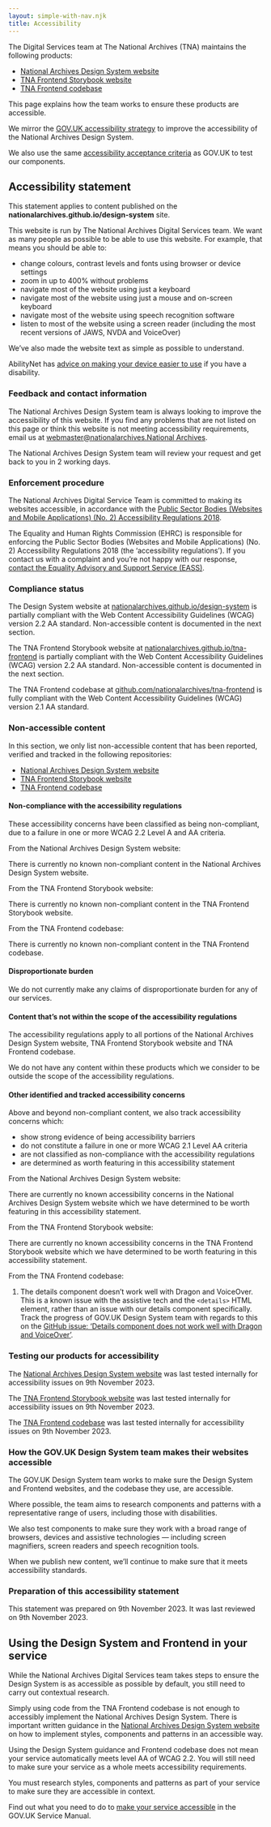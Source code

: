 ```yaml
---
layout: simple-with-nav.njk
title: Accessibility
---
```


The Digital Services team at The National Archives (TNA) maintains the following products:

- [National Archives Design System website](https://nationalarchives.github.io/design-system)
- [TNA Frontend Storybook website](https://nationalarchives.github.io/tna-frontend)
- [TNA Frontend codebase](https://github.com/nationalarchives/tna-frontend)

This page explains how the team works to ensure these products are accessible.

We mirror the [GOV.UK accessibility strategy](https://design-system.service.gov.uk/community/accessibility-strategy/) to improve the accessibility of the National Archives Design System.

We also use the same [accessibility acceptance criteria](https://github.com/nationalarchives/tna-frontend/wiki/Accessibility-acceptance-criteria) as GOV.UK to test our components.

## Accessibility statement

This statement applies to content published on the **nationalarchives.github.io/design-system** site.

This website is run by The National Archives Digital Services team. We want as many people as possible to be able to use this website. For example, that means you should be able to:

- change colours, contrast levels and fonts using browser or device settings
- zoom in up to 400% without problems
- navigate most of the website using just a keyboard
- navigate most of the website using just a mouse and on-screen keyboard
- navigate most of the website using speech recognition software
- listen to most of the website using a screen reader (including the most recent versions of JAWS, NVDA and VoiceOver)

We’ve also made the website text as simple as possible to understand.

AbilityNet has [advice on making your device easier to use](https://mcmw.abilitynet.org.uk/) if you have a disability.

### Feedback and contact information

The National Archives Design System team is always looking to improve the accessibility of this website. If you find any problems that are not listed on this page or think this website is not meeting accessibility requirements, email us at [webmaster@nationalarchives.National Archives](mailto:webmaster@nationalarchives.gov.uk).

The National Archives Design System team will review your request and get back to you in 2 working days.

### Enforcement procedure

The National Archives Digital Service Team is committed to making its websites accessible, in accordance with the [Public Sector Bodies (Websites and Mobile Applications) (No. 2) Accessibility Regulations 2018](https://www.legislation.gov.uk/uksi/2018/952/contents).

The Equality and Human Rights Commission (EHRC) is responsible for enforcing the Public Sector Bodies (Websites and Mobile Applications) (No. 2) Accessibility Regulations 2018 (the ‘accessibility regulations’). If you contact us with a complaint and you’re not happy with our response, [contact the Equality Advisory and Support Service (EASS)](https://www.equalityadvisoryservice.com/).

### Compliance status

The Design System website at [nationalarchives.github.io/design-system](https://nationalarchives.github.io/design-system) is partially compliant with the Web Content Accessibility Guidelines (WCAG) version 2.2 AA standard. Non-accessible content is documented in the next section.

The TNA Frontend Storybook website at [nationalarchives.github.io/tna-frontend](https://nationalarchives.github.io/tna-frontend) is partially compliant with the Web Content Accessibility Guidelines (WCAG) version 2.2 AA standard. Non-accessible content is documented in the next section.

The TNA Frontend codebase at [github.com/nationalarchives/tna-frontend](https://github.com/nationalarchives/tna-frontend) is fully compliant with the Web Content Accessibility Guidelines (WCAG) version 2.1 AA standard.

### Non-accessible content

In this section, we only list non-accessible content that has been reported, verified and tracked in the following repositories:

- [National Archives Design System website](https://nationalarchives.github.io/design-system)
- [TNA Frontend Storybook website](https://nationalarchives.github.io/tna-frontend)
- [TNA Frontend codebase](https://github.com/nationalarchives/tna-frontend)

#### Non-compliance with the accessibility regulations

These accessibility concerns have been classified as being non-compliant, due to a failure in one or more WCAG 2.2 Level A and AA criteria.

From the National Archives Design System website:

There is currently no known non-compliant content in the National Archives Design System website.

From the TNA Frontend Storybook website:

There is currently no known non-compliant content in the TNA Frontend Storybook website.

From the TNA Frontend codebase:

There is currently no known non-compliant content in the TNA Frontend codebase.

#### Disproportionate burden

We do not currently make any claims of disproportionate burden for any of our services.

#### Content that’s not within the scope of the accessibility regulations

The accessibility regulations apply to all portions of the National Archives Design System website, TNA Frontend Storybook website and TNA Frontend codebase.

We do not have any content within these products which we consider to be outside the scope of the accessibility regulations.

#### Other identified and tracked accessibility concerns

Above and beyond non-compliant content, we also track accessibility concerns which:

- show strong evidence of being accessibility barriers
- do not constitute a failure in one or more WCAG 2.1 Level AA criteria
- are not classified as non-compliance with the accessibility regulations
- are determined as worth featuring in this accessibility statement

From the National Archives Design System website:

There are currently no known accessibility concerns in the National Archives Design System website which we have determined to be worth featuring in this accessibility statement.

From the TNA Frontend Storybook website:

There are currently no known accessibility concerns in the TNA Frontend Storybook website which we have determined to be worth featuring in this accessibility statement.

From the TNA Frontend codebase:

1. The details component doesn’t work well with Dragon and VoiceOver. This is a known issue with the assistive tech and the `<details>` HTML element, rather than an issue with our details component specifically. Track the progress of GOV.UK Design System team with regards to this on the [GitHub issue: ‘Details component does not work well with Dragon and VoiceOver’](https://github.com/alphagov/govuk-frontend/issues/3693).

### Testing our products for accessibility

The [National Archives Design System website](https://nationalarchives.github.io/design-system/) was last tested internally for accessibility issues on 9th November 2023.

The [TNA Frontend Storybook website](https://nationalarchives.github.io/tna-frontend) was last tested internally for accessibility issues on 9th November 2023.

The [TNA Frontend codebase](https://github.com/nationalarchives/tna-frontend) was last tested internally for accessibility issues on 9th November 2023.

### How the GOV.UK Design System team makes their websites accessible

The GOV.UK Design System team works to make sure the Design System and Frontend websites, and the codebase they use, are accessible.

Where possible, the team aims to research components and patterns with a representative range of users, including those with disabilities.

We also test components to make sure they work with a broad range of browsers, devices and assistive technologies &mdash; including screen magnifiers, screen readers and speech recognition tools.

When we publish new content, we’ll continue to make sure that it meets accessibility standards.

### Preparation of this accessibility statement

This statement was prepared on 9th November 2023. It was last reviewed on 9th November 2023.

## Using the Design System and Frontend in your service

While the National Archives Digital Services team takes steps to ensure the Design System is as accessible as possible by default, you still need to carry out contextual research.

Simply using code from the TNA Frontend codebase is not enough to accessibly implement the National Archives Design System. There is important written guidance in the [National Archives Design System website](https://nationalarchives.github.io/design-system/) on how to implement styles, components and patterns in an accessible way.

Using the Design System guidance and Frontend codebase does not mean your service automatically meets level AA of WCAG 2.2. You will still need to make sure your service as a whole meets accessibility requirements.

You must research styles, components and patterns as part of your service to make sure they are accessible in context.

Find out what you need to do to [make your service accessible](https://www.gov.uk/service-manual/helping-people-to-use-your-service/making-your-service-accessible-an-introduction) in the GOV.UK Service Manual.
